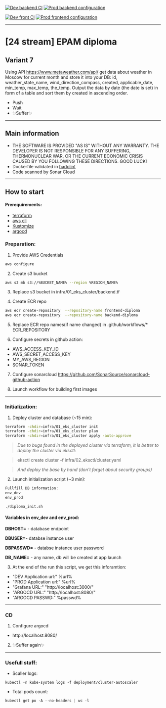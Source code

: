 [![Dev backend CI](https://github.com/Heyzi/diploma/actions/workflows/dev_back_ci.yml/badge.svg?branch=development)](https://github.com/Heyzi/diploma/actions/workflows/dev_back_ci.yml) [![Prod backend configuration](https://github.com/Heyzi/diploma/actions/workflows/prod_back_configuration.yml/badge.svg?branch=main)](https://github.com/Heyzi/diploma/actions/workflows/prod_back_configuration.yml)

[![Dev front CI](https://github.com/Heyzi/diploma/actions/workflows/dev_front_ci.yml/badge.svg?branch=development)](https://github.com/Heyzi/diploma/actions/workflows/dev_front_ci.yml) [![Prod frontend configuration](https://github.com/Heyzi/diploma/actions/workflows/prod_front_configuration.yml/badge.svg?branch=main)](https://github.com/Heyzi/diploma/actions/workflows/prod_front_configuration.yml)

---
#  [24 stream] EPAM diploma

## Variant 7
Using API https://www.metaweather.com/api/ get data about weather in Moscow for current month and store it into your DB: id, weather_state_name, wind_direction_compass, created, applicable_date, min_temp, max_temp, the_temp. Output the data by date (the date is set) in form of a table and sort them by created in ascending order.

- Push
- Wait
- ✨Suffer✨

---

## Main information

- THE SOFTWARE IS PROVIDED "AS IS" WITHOUT ANY WARRANTY. THE DEVELOPER IS NOT RESPONSIBLE FOR ANY SUFFERING, THERMONUCLEAR WAR, OR THE CURRENT ECONOMIC CRISIS CAUSED BY YOU FOLLOWING THESE DIRECTIONS. GOOD LUCK!
- Dockerfile validated in [hadolint](https://github.com/hadolint/hadolint)
- Code scanned by Sonar Cloud

---

## How to start
#### Prerequirements:
- [terraform](https://learn.hashicorp.com/tutorials/terraform/install-cli)
- [aws cli](https://docs.aws.amazon.com/cli/latest/userguide/getting-started-install.html)
- [Kustomize](https://kubectl.docs.kubernetes.io/installation/kustomize/)
- [argocd](https://argo-cd.readthedocs.io/en/stable/cli_installation/)

### Preparation:
1. Provide AWS Credentials 

```sh
aws configure
```

2. Create s3 bucket
```sh
aws s3 mb s3://%BUCKET_NAME% --region %REGION_NAME%
```

3. Replace s3 bucket in infra/01_eks_cluster/backend.tf

4. Create ECR repo

```sh
aws ecr create-repository  --repository-name frontend-diploma
aws ecr create-repository  --repository-name backend-diploma
```

5. Replace ECR repo names(if name changed) in .github/workflows/*
ECR_REPOSITORY

6. Configure secrets in github action:

- AWS_ACCESS_KEY_ID
- AWS_SECRET_ACCESS_KEY
- MY_AWS_REGION
- SONAR_TOKEN

7. Configure sonarcloud
https://github.com/SonarSource/sonarcloud-github-action

8. Launch workflow for building first images

---

### Initialization:
1. Deploy cluster and database (~15 min):
```sh
terraform -chdir=infra/01_eks_cluster init
terraform -chdir=infra/01_eks_cluster plan
terraform -chdir=infra/01_eks_cluster apply -auto-approve
```

> _Due to bugs found in the deployed cluster via terraform, it is better to deploy the cluster via eksctl:_

> eksctl create cluster -f infra/02_eksctl/cluster.yaml

>_And deploy the base by hand (don't forget about security groups)_


2. Launch initialization script (~3 min):
```sh
Fullfill DB information:
env_dev
env_prod

./diploma_init.sh
```
#### Variables in **env_dev** and **env_prod**:

**DBHOST=** - database endpoint

**DBUSER=-** databse instance user

**DBPASSWD=** - databse instance user password

**DB_NAME=** - any name, db will be created at app launch

3. At the end of the run this script, we get this inforamtion:

- "DEV Application url:" %url%
- "PROD Application url:" %url%
- "Grafana URL:" "http://localhost:3000/"
- "ARGOCD URL:" "http://localhost:8080/"
- "ARGOCD PASSWD:" %passwd%

---

### CD
1. Configure argocd
- http://localhost:8080/

2. ✨Suffer again✨

---
### Usefull staff:

- Scaller logs:
```
kubectl -n kube-system logs -f deployment/cluster-autoscaler
```
- Total pods count:
```
kubectl get po -A --no-headers | wc -l
```